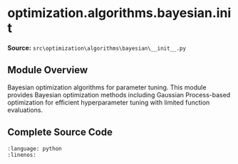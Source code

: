 # optimization.algorithms.bayesian.__init__

**Source:** `src\optimization\algorithms\bayesian\__init__.py`

## Module Overview

Bayesian optimization algorithms for parameter tuning.
This module provides Bayesian optimization methods including Gaussian Process-based
optimization for efficient hyperparameter tuning with limited function evaluations.

## Complete Source Code

```{literalinclude} ../../../src/optimization/algorithms/bayesian/__init__.py
:language: python
:linenos:
```


